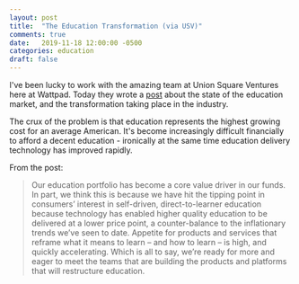 ```yaml
---
layout: post
title:  "The Education Transformation (via USV)"
comments: true
date:   2019-11-18 12:00:00 -0500
categories: education
draft: false
---
```


I've been lucky to work with the amazing team at Union Square Ventures here at Wattpad. Today they wrote a [post](https://www.usv.com/writing/2019/11/the-education-transformation/) about the state of the education market, and the transformation taking place in the industry. 

The crux of the problem is that education represents the highest growing cost for an average American. It's become increasingly difficult financially to afford a decent education - ironically at the same time education delivery technology has improved rapidly.

From the post:
> Our education portfolio has become a core value driver in our funds. In part, we think this is because we have hit the tipping point in consumers’ interest in self-driven, direct-to-learner education because technology has enabled higher quality education to be delivered at a lower price point, a counter-balance to the inflationary trends we’ve seen to date. Appetite for products and services that reframe what it means to learn – and how to learn – is high, and quickly accelerating. Which is all to say, we’re ready for more and eager to meet the teams that are building the products and platforms that will restructure education.

